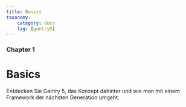 ```yaml
---
title: Basics
taxonomy:
    category: docs
    tag: [gantry5]
---
```


### Chapter 1

# Basics

Entdecken Sie Gantry 5, das Konzept dahinter und wie man mit einem Framework der nächsten Generation umgeht.
